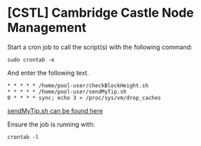 # [CSTL] Cambridge Castle Node Management

Start a cron job to call the script(s) with the following command:

`sudo crontab -e`

And enter the following text.

```
* * * * * /home/pool-user/checkBlockHeight.sh
* * * * * /home/pool-user/sendMyTip.sh
0 * * * * sync; echo 3 > /proc/sys/vm/drop_caches
```

[sendMyTip.sh can be found here](https://github.com/papacarp/pooltool.io/blob/master/sendmytip/shell/sendmytip.sh)

Ensure the job is running with:

`crontab -l`
